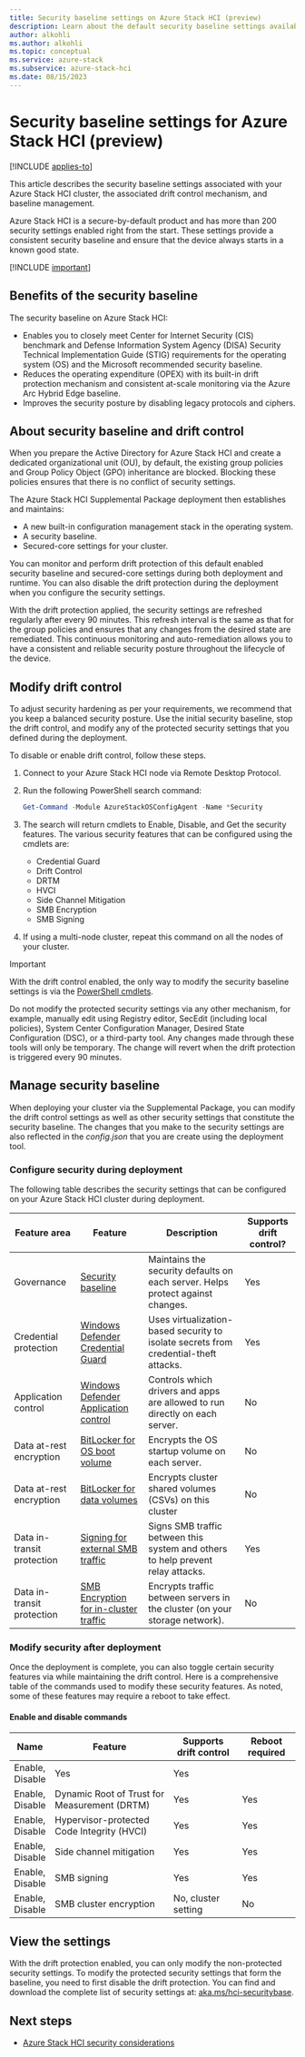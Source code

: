 ```yaml
---
title: Security baseline settings on Azure Stack HCI (preview)
description: Learn about the default security baseline settings available for new deployments of Azure Stack HCI (preview).
author: alkohli
ms.author: alkohli
ms.topic: conceptual
ms.service: azure-stack
ms.subservice: azure-stack-hci
ms.date: 08/15/2023
---
```


# Security baseline settings for Azure Stack HCI (preview)

[!INCLUDE [applies-to](../../includes/hci-applies-to-supplemental-package.md)]

This article describes the security baseline settings associated with your Azure Stack HCI cluster, the associated drift control mechanism, and baseline management.

Azure Stack HCI is a secure-by-default product and has more than 200 security settings enabled right from the start. These settings provide a consistent security baseline and ensure that the device always starts in a known good state.

[!INCLUDE [important](../../includes/hci-preview.md)]

## Benefits of the security baseline

The security baseline on Azure Stack HCI:

- Enables you to closely meet Center for Internet Security (CIS) benchmark and Defense Information System Agency (DISA) Security Technical Implementation Guide (STIG) requirements for the operating system (OS) and the Microsoft recommended security baseline.
- Reduces the operating expenditure (OPEX) with its built-in drift protection mechanism and consistent at-scale monitoring via the Azure Arc Hybrid Edge baseline.
- Improves the security posture by disabling legacy protocols and ciphers.

## About security baseline and drift control

When you prepare the Active Directory for Azure Stack HCI and create a dedicated organizational unit (OU), by default, the existing group policies and Group Policy Object (GPO) inheritance are blocked. Blocking these policies ensures that there is no conflict of security settings.

The Azure Stack HCI Supplemental Package deployment then establishes and maintains:

- A new built-in configuration management stack in the operating system.
- A security baseline.
- Secured-core settings for your cluster.

You can monitor and perform drift protection of this default enabled security baseline and secured-core settings during both deployment and runtime. You can also disable the drift protection during the deployment when you configure the security settings.

With the drift protection applied, the security settings are refreshed regularly after every 90 minutes. This refresh interval is the same as that for the group policies and ensures that any changes from the desired state are remediated. This continuous monitoring and auto-remediation allows you to have a consistent and reliable security posture throughout the lifecycle of the device.


## Modify drift control

To adjust security hardening as per your requirements, we recommend that you keep a balanced security posture. Use the initial security baseline, stop the drift control, and modify any of the protected security settings that you defined during the deployment.

To disable or enable drift control, follow these steps.

1. Connect to your Azure Stack HCI node via Remote Desktop Protocol.

1. Run the following PowerShell search command:

    ```PowerShell
    Get-Command -Module AzureStackOSConfigAgent -Name *Security
    ```

1. The search will return cmdlets to Enable, Disable, and Get the security features. The various security features that can be configured using the cmdlets are:

    - Credential Guard
    - Drift Control
    - DRTM
    - HVCI
    - Side Channel Mitigation
    - SMB Encryption
    - SMB Signing

1. If using a multi-node cluster, repeat this command on all the nodes of your cluster.


> [!IMPORTANT]
> With the drift control enabled, the only way to modify the security baseline settings is via the [PowerShell cmdlets](#enable-and-disable-commands).
> 
> Do not modify the protected security settings via any other mechanism, for example, manually edit using Registry editor, SecEdit (including local policies), System Center Configuration Manager, Desired State Configuration (DSC), or a third-party tool. Any changes made through these tools will only be temporary. The change will revert when the drift protection is triggered every 90 minutes.

## Manage security baseline

When deploying your cluster via the Supplemental Package, you can modify the drift control settings as well as other security settings that constitute the security baseline. The changes that you make to the security settings are also reflected in the *config.json* that you are create using the deployment tool.

### Configure security during deployment

The following table describes the security settings that can be configured on your Azure Stack HCI cluster during deployment.

| Feature area | Feature     |Description           | Supports drift control? |
|--------------|-------------|----------------------|---------------------------------|
| Governance                 | [Security baseline](secure-baseline.md)            | Maintains the security defaults on each server. Helps protect against changes.  | Yes                             |
| Credential protection      | [Windows Defender Credential Guard](/windows/security/identity-protection/credential-guard/credential-guard)     | Uses virtualization-based security to isolate secrets from credential-theft attacks. | Yes                             |
| Application control        | [Windows Defender Application control](/windows/security/threat-protection/windows-defender-application-control/wdac-and-applocker-overview#windows-defender-application-control)           | Controls which drivers and apps are allowed to run directly on each server.           | No                              | 
| Data at-rest encryption    | [BitLocker for OS boot volume](/windows/security/information-protection/bitlocker/bitlocker-overview)          | Encrypts the OS startup volume on each server.                                        | No                              | 
| Data at-rest encryption    | [BitLocker for data volumes](/windows/security/information-protection/bitlocker/bitlocker-overview)            | Encrypts cluster shared volumes (CSVs) on this cluster                               | No                              |
| Data in-transit protection | [Signing for external SMB traffic](/troubleshoot/windows-server/networking/overview-server-message-block-signing)      | Signs SMB traffic between this system and others to help prevent relay attacks.       | Yes                             |
| Data in-transit protection | [SMB Encryption for in-cluster traffic](/windows-server/storage/file-server/smb-security#smb-encryption) | Encrypts traffic between servers in the cluster (on your storage network).            | No                              | 


### Modify security after deployment

Once the deployment is complete, you can also toggle certain security features via while maintaining the drift control. Here is a comprehensive table of the commands used to modify these security features. As noted, some of these features may require a reboot to take effect.

#### Enable and disable commands

| Name                                           |Feature     | Supports drift control | Reboot required |
|------------------------------------------------|------------|------------|------------------------|
| Enable,<br>Disable|Yes     | Yes   |
| Enable,<br>Disable|Dynamic Root of Trust for Measurement (DRTM) | Yes   |Yes |
| Enable,<br>Disable|Hypervisor-protected Code Integrity (HVCI) | Yes   |Yes| 
| Enable,<br>Disable|Side channel mitigation     | Yes   | Yes   |
| Enable,<br>Disable|SMB signing  | Yes| Yes     |
| Enable,<br>Disable|SMB cluster encryption    | No, cluster setting    | No                     |


## View the settings

With the drift protection enabled, you can only modify the non-protected security settings. To modify the protected security settings that form the baseline, you need to first disable the drift protection. You can find and download the complete list of security settings at: [aka.ms/hci-securitybase](https://aka.ms/hci-securitybase).


## Next steps

- [Azure Stack HCI security considerations](./security.md)
